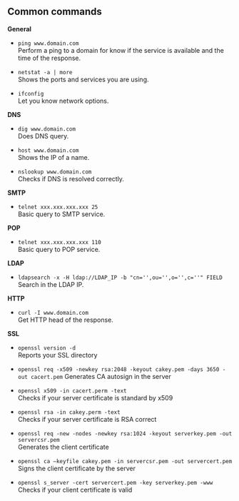 ## Common commands

**General**

* `ping www.domain.com` </br>
Perform a ping to a domain for know if the service is available and the time of the response.

* `netstat -a | more` </br>
Shows the ports and services you are using.


* `ifconfig`</br>
Let you know network options.


**DNS**

* `dig www.domain.com`</br>
Does DNS query.


* `host www.domain.com`</br>
Shows the IP of a name.


* `nslookup www.domain.com`</br>
Checks if DNS is resolved correctly.

**SMTP**

* `telnet xxx.xxx.xxx.xxx 25` </br>
Basic query to SMTP service.

**POP**

* `telnet xxx.xxx.xxx.xxx 110` </br>
Basic query to POP service.

**LDAP**

* `ldapsearch -x -H ldap://LDAP_IP -b "cn='',ou='',o='',c=''" FIELD` </br>
Search in the LDAP IP.

**HTTP**

*  `curl -I www.domain.com` </br>
Get HTTP head of the response.

**SSL**

* `openssl version -d` </br>
Reports your SSL directory


* `openssl req -x509 -newkey rsa:2048 -keyout cakey.pem -days 3650 -out cacert.pem` 
Generates CA autosign in the server


* `openssl x509 -in cacert.perm -text` </br>
Checks if your server certificate is standard by x509


* `openssl rsa -in cakey.perm -text` </br>
Checks if your server certificate is RSA correct


* `openssl req -new -nodes -newkey rsa:1024 -keyout serverkey.pem -out servercsr.pem` </br> 
Generates the client certificate


* `openssl ca –keyfile cakey.pem -in servercsr.pem -out servercert.pem` </br>
Signs the client certificate by the server


* `openssl s_server -cert servercert.pem -key serverkey.pem -www` </br>
Checks if your client certificate is valid

